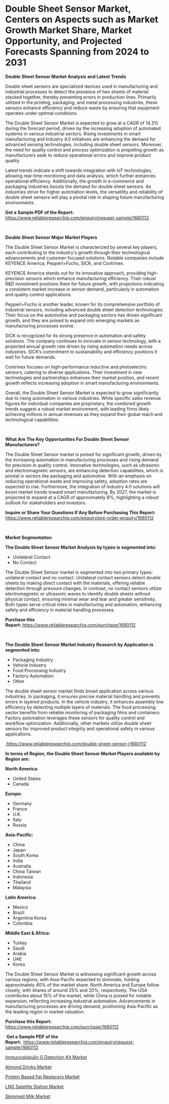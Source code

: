 <p><h1>Double Sheet Sensor Market, Centers on Aspects such as Market Growth Market Share, Market Opportunity, and Projected Forecasts Spanning from 2024 to 2031</h1></p><p><strong>Double Sheet Sensor Market Analysis and Latest Trends</strong></p>
<p><p>Double sheet sensors are specialized devices used in manufacturing and industrial processes to detect the presence of two sheets of material stacked together, thereby preventing errors in production lines. Primarily utilized in the printing, packaging, and metal processing industries, these sensors enhance efficiency and reduce waste by ensuring that equipment operates under optimal conditions. </p><p>The Double Sheet Sensor Market is expected to grow at a CAGR of 14.3% during the forecast period, driven by the increasing adoption of automated systems in various industrial sectors. Rising investments in smart manufacturing and Industry 4.0 initiatives are enhancing the demand for advanced sensing technologies, including double sheet sensors. Moreover, the need for quality control and process optimization is propelling growth as manufacturers seek to reduce operational errors and improve product quality.</p><p>Latest trends indicate a shift towards integration with IoT technologies, allowing real-time monitoring and data analysis, which further enhances operational efficiency. Additionally, the growth in e-commerce and packaging industries boosts the demand for double sheet sensors. As industries strive for higher automation levels, the versatility and reliability of double sheet sensors will play a pivotal role in shaping future manufacturing environments.</p></p>
<p><strong>Get a Sample PDF of the Report:&nbsp;</strong> <a href="https://www.reliableresearchiq.com/enquiry/request-sample/1680112?utm_campaign=1725&utm_medium=2&utm_source=Github&utm_content=ia&utm_term=19102024&utm_id=double-sheet-sensor">https://www.reliableresearchiq.com/enquiry/request-sample/1680112</a></p>
<p>&nbsp;</p>
<p><strong>Double Sheet Sensor Major Market Players</strong></p>
<p><p>The Double Sheet Sensor Market is characterized by several key players, each contributing to the industry's growth through their technological advancements and customer-focused solutions. Notable companies include KEYENCE America, Pepperl+Fuchs, SICK, and Contrinex.</p><p>KEYENCE America stands out for its innovative approach, providing high-precision sensors which enhance manufacturing efficiency. Their robust R&D investment positions them for future growth, with projections indicating a consistent market increase in sensor demand, particularly in automation and quality control applications.</p><p>Pepperl+Fuchs is another leader, known for its comprehensive portfolio of industrial sensors, including advanced double sheet detection technologies. Their focus on the automotive and packaging sectors has driven significant growth, and they are poised to expand into emerging markets as manufacturing processes evolve.</p><p>SICK is recognized for its strong presence in automation and safety solutions. The company continues to innovate in sensor technology, with a projected annual growth rate driven by rising automation needs across industries. SICK’s commitment to sustainability and efficiency positions it well for future demands.</p><p>Contrinex focuses on high-performance inductive and photoelectric sensors, catering to diverse applications. Their investment in new technologies and partnerships enhances their market position, and recent growth reflects increasing adoption in smart manufacturing environments.</p><p>Overall, the Double Sheet Sensor Market is expected to grow significantly due to rising automation in various industries. While specific sales revenue figures for individual companies are proprietary, the combined growth trends suggest a robust market environment, with leading firms likely achieving millions in annual revenues as they expand their global reach and technological capabilities.</p></p>
<p>&nbsp;</p>
<p><strong>What Are The Key Opportunities For Double Sheet Sensor Manufacturers?</strong></p>
<p><p>The Double Sheet Sensor market is poised for significant growth, driven by the increasing automation in manufacturing processes and rising demand for precision in quality control. Innovative technologies, such as ultrasonic and electromagnetic sensors, are enhancing detection capabilities, which is pivotal in sectors like packaging and automotive. With an emphasis on reducing operational waste and improving safety, adoption rates are expected to rise. Furthermore, the integration of Industry 4.0 solutions will boost market trends toward smart manufacturing. By 2027, the market is projected to expand at a CAGR of approximately 8%, highlighting a robust outlook for stakeholders and investors.</p></p>
<p><strong>Inquire or Share Your Questions If Any Before Purchasing This Report:</strong> <a href="https://www.reliableresearchiq.com/enquiry/pre-order-enquiry/1680112?utm_campaign=1725&utm_medium=2&utm_source=Github&utm_content=ia&utm_term=19102024&utm_id=double-sheet-sensor">https://www.reliableresearchiq.com/enquiry/pre-order-enquiry/1680112</a></p>
<p>&nbsp;</p>
<p><strong>Market Segmentation</strong></p>
<p><strong>The Double Sheet Sensor Market Analysis by types is segmented into:</strong></p>
<p><ul><li>Unilateral Contact</li><li>No Contact</li></ul></p>
<p><p>The Double Sheet Sensor market is segmented into two primary types: unilateral contact and no contact. Unilateral contact sensors detect double sheets by making direct contact with the materials, offering reliable detection through pressure changes. In contrast, no contact sensors utilize electromagnetic or ultrasonic waves to identify double sheets without physical contact, ensuring minimal wear and tear and greater sensitivity. Both types serve critical roles in manufacturing and automation, enhancing safety and efficiency in material handling processes.</p></p>
<p><strong>Purchase this Report:&nbsp;</strong><a href="https://www.reliableresearchiq.com/purchase/1680112?utm_campaign=1725&utm_medium=2&utm_source=Github&utm_content=ia&utm_term=19102024&utm_id=double-sheet-sensor">https://www.reliableresearchiq.com/purchase/1680112</a></p>
<p>&nbsp;</p>
<p><strong>The Double Sheet Sensor Market Industry Research by Application is segmented into:</strong></p>
<p><ul><li>Packaging Industry</li><li>Vehicle Industry</li><li>Food Processing Industry</li><li>Factory Automation</li><li>Other</li></ul></p>
<p><p>The double sheet sensor market finds broad application across various industries. In packaging, it ensures precise material handling and prevents errors in layered products. In the vehicle industry, it enhances assembly line efficiency by detecting multiple layers of materials. The food processing sector benefits from reliable monitoring of packaging films and containers. Factory automation leverages these sensors for quality control and workflow optimization. Additionally, other markets utilize double sheet sensors for improved product integrity and operational safety in various applications.</p></p>
<p><a href="https://www.reliableresearchiq.com/double-sheet-sensor-r1680112?utm_campaign=1725&utm_medium=2&utm_source=Github&utm_content=ia&utm_term=19102024&utm_id=double-sheet-sensor">&nbsp;https://www.reliableresearchiq.com/double-sheet-sensor-r1680112</a></p>
<p><strong>In terms of Region, the Double Sheet Sensor Market Players available by Region are:</strong></p>
<p>
    <p> <strong> North America: </strong>
        <ul>
            <li>United States</li>
            <li>Canada</li>
        </ul>
        </p> 
    <p> <strong> Europe: </strong>
        <ul>
            <li>Germany</li>
            <li>France</li>
            <li>U.K.</li>
            <li>Italy</li>
            <li>Russia</li>
        </ul>
        </p> 
    <p> <strong> Asia-Pacific: </strong>
        <ul>
            <li>China</li>
            <li>Japan</li>
            <li>South Korea</li>
            <li>India</li>
            <li>Australia</li>
            <li>China Taiwan</li>
            <li>Indonesia</li>
            <li>Thailand</li>
            <li>Malaysia</li>
        </ul>
        </p> 
    <p> <strong> Latin America: </strong>
        <ul>
            <li>Mexico</li>
            <li>Brazil</li>
            <li>Argentina Korea</li>
            <li>Colombia</li>
        </ul>
        </p> 
    <p> <strong> Middle East & Africa: </strong>
        <ul>
            <li>Turkey</li>
            <li>Saudi</li>
            <li>Arabia</li>
            <li>UAE</li>
            <li>Korea</li>
        </ul>
    </p>
    </p>
<p><p>The Double Sheet Sensor Market is witnessing significant growth across various regions, with Asia-Pacific expected to dominate, holding approximately 40% of the market share. North America and Europe follow closely, with shares of around 25% and 20%, respectively. The USA contributes about 15% of the market, while China is poised for notable expansion, reflecting increasing industrial automation. Advancements in manufacturing processes are driving demand, positioning Asia-Pacific as the leading region in market valuation.</p></p>
<p><strong>Purchase this Report: </strong><a href="https://www.reliableresearchiq.com/purchase/1680112?utm_campaign=1725&utm_medium=2&utm_source=Github&utm_content=ia&utm_term=19102024&utm_id=double-sheet-sensor">https://www.reliableresearchiq.com/purchase/1680112</a></p>
<p>&nbsp;<strong>Get a Sample PDF of the Report:&nbsp;&nbsp;</strong><a href="https://www.reliableresearchiq.com/enquiry/request-sample/1680112?utm_campaign=1725&utm_medium=2&utm_source=Github&utm_content=ia&utm_term=19102024&utm_id=double-sheet-sensor">https://www.reliableresearchiq.com/enquiry/request-sample/1680112</a></p>
<p><strong></strong></p>
<p><p><a href="https://github.com/NasrinKhan99/Market-Research-Report-List-1/blob/main/immunoglobulin-g-detection-kit-market.md?utm_campaign=1725&utm_medium=2&utm_source=Github&utm_content=ia&utm_term=19102024&utm_id=double-sheet-sensor">Immunoglobulin G Detection Kit Market</a></p><p><a href="https://www.linkedin.com/pulse/almond-drinks-market-revolution-2024-2031-trends-shaping-kvhse?utm_campaign=1725&utm_medium=2&utm_source=Github&utm_content=ia&utm_term=19102024&utm_id=double-sheet-sensor">Almond Drinks Market</a></p><p><a href="https://www.linkedin.com/pulse/protein-based-fat-replacers-market-share-analysis-growth-5texe?utm_campaign=1725&utm_medium=2&utm_source=Github&utm_content=ia&utm_term=19102024&utm_id=double-sheet-sensor">Protein Based Fat Replacers Market</a></p><p><a href="https://issuu.com/reportprime-2/docs/lng-satellite-station-market-size-2_dc7fc28fc2fab6?utm_campaign=1725&utm_medium=2&utm_source=Github&utm_content=ia&utm_term=19102024&utm_id=double-sheet-sensor">LNG Satellite Station Market</a></p><p><a href="https://www.linkedin.com/pulse/skimmed-milk-market-indicators-size-regional-breakdown-player-7kjte?utm_campaign=1725&utm_medium=2&utm_source=Github&utm_content=ia&utm_term=19102024&utm_id=double-sheet-sensor">Skimmed Milk Market</a></p></p>